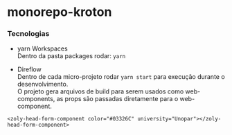 # monorepo-kroton
### Tecnologias

* yarn Workspaces  
Dentro da pasta packages rodar: `yarn`

* Direflow  
Dentro de cada micro-projeto rodar `yarn start` para execução durante o desenvolvimento.  
O projeto gera arquivos de build para serem usados como web-components, as props são passadas diretamente para o web-component.  

`<zoly-head-form-component color="#03326C" university="Unopar"></zoly-head-form-component>`
